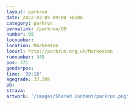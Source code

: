 ```yaml
---
layout: parkrun
date: 2022-03-05 09:00 +0100
category: parkrun
permalink: /parkrun/99
number: 99
locnumber: 
location: Markeaton
locurl: http://parkrun.org.uk/Markeaton
runnumber: 345
pos: 371
genderpos: 
time: '39:10'
agegrade: 33.28%
pb: 
strava: 
artwork: '/images/Shared Content/parkrun.png'
---
```

